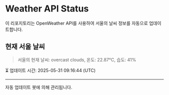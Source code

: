 
# Weather API Status

이 리포지토리는 OpenWeather API를 사용하여 서울의 날씨 정보를 자동으로 업데이트합니다.

## 현재 서울 날씨
> 서울의 현재 날씨: overcast clouds, 온도: 22.87°C, 습도: 41%

⏳ 업데이트 시간: 2025-05-31 09:16:44 (UTC)

---
자동 업데이트 봇에 의해 관리됩니다.
